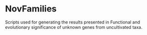 # NovFamilies
Scripts used for generating the results presented in Functional and evolutionary significance of unknown genes from uncultivated taxa.

